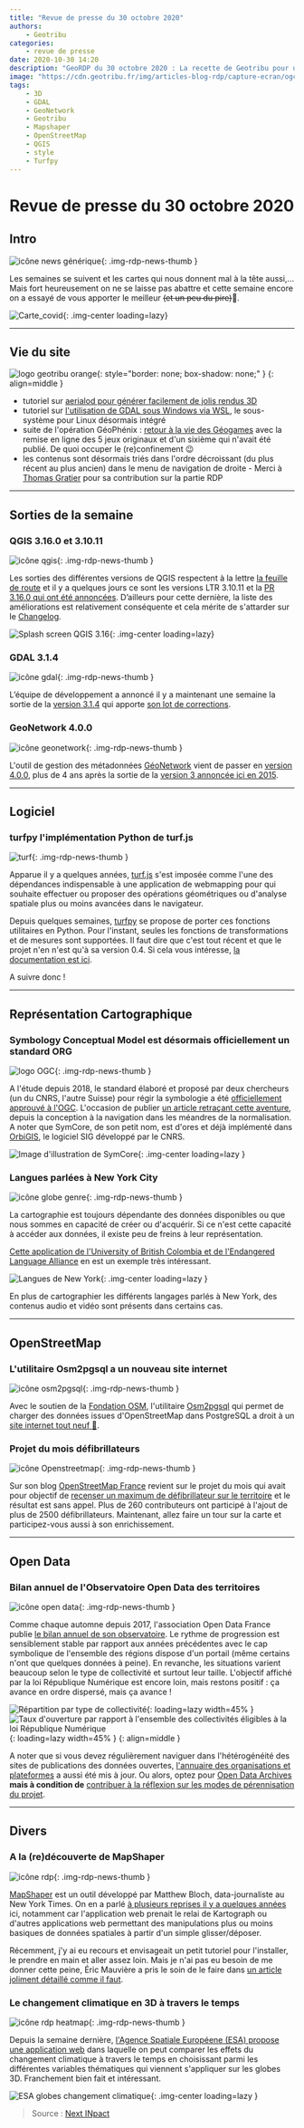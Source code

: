 ```yaml
---
title: "Revue de presse du 30 octobre 2020"
authors:
    - Geotribu
categories:
    - revue de presse
date: 2020-10-30 14:20
description: "GeoRDP du 30 octobre 2020 : La recette de Geotribu pour un début de confinement réussi : un peu de QGIS 3.16, une pointe de GDAL 3.1.4, une cuillère à soupe de GeoNetwork 4.0.0, une louche d'OpenData et une pincée d'OpenStreetMap. Bref, on melange tout ça et on arrivera assurément à des cartes d'exception."
image: "https://cdn.geotribu.fr/img/articles-blog-rdp/capture-ecran/ogc_SymCoreApproved_1024x512.jpg"
tags:
    - 3D
    - GDAL
    - GeoNetwork
    - Geotribu
    - Mapshaper
    - OpenStreetMap
    - QGIS
    - style
    - Turfpy
---
```


# Revue de presse du 30 octobre 2020

## Intro

![icône news générique](https://cdn.geotribu.fr/img/internal/icons-rdp-news/news.png "News"){: .img-rdp-news-thumb }

Les semaines se suivent et les cartes qui nous donnent mal à la tête aussi,... Mais fort heureusement on ne se laisse pas abattre et cette semaine encore on a essayé de vous apporter le meilleur ~~(et un peu du pire)~~:see_no_evil:.

![Carte_covid](https://cdn.geotribu.fr/img/articles-blog-rdp/capture-ecran/carte_covid_intro.jpg "Carte du taux d'incidence"){: .img-center loading=lazy}

----

## Vie du site

![logo geotribu orange](https://cdn.geotribu.fr/img/internal/charte/geotribu_logo_rectangle_384x80.png "logo geotribu orange"){: style="border: none; box-shadow: none;" }
{: align=middle }

- tutoriel sur [aerialod pour générer facilement de jolis rendus 3D](/articles/2020/2020-09-20_tutorial_aerialod/)
- tutoriel sur [l'utilisation de GDAL sous Windows via WSL](/articles/2020/2020-10-28_gdal_windows_subsystem_linux_wsl/), le sous-système pour Linux désormais intégré
- suite de l'opération GéoPhénix : [retour à la vie des Géogames](/articles/2020/2020-10-19_geogame_desert/) avec la remise en ligne des 5 jeux originaux et d'un sixième qui n'avait été publié. De quoi occuper le (re)confinement :wink:
- les contenus sont désormais triés dans l'ordre décroissant (du plus récent au plus ancien) dans le menu de navigation de droite - Merci à [Thomas Gratier](/team/tgra/) pour sa contribution sur la partie RDP

----

## Sorties de la semaine

### QGIS 3.16.0 et 3.10.11

![icône qgis](https://cdn.geotribu.fr/img/logos-icones/logiciels_librairies/qgis.png "QGIS"){: .img-rdp-news-thumb }

Les sorties des différentes versions de QGIS respectent à la lettre [la feuille de route](https://qgis.org/fr/site/getinvolved/development/roadmap.html) et il y a quelques jours ce sont les versions LTR 3.10.11 et la [PR 3.16.0 qui ont été annoncées](https://blog.qgis.org/2020/10/27/qgis-3-16-hannover-is-released/). D’ailleurs pour cette dernière, la liste des améliorations est relativement conséquente et cela mérite de s'attarder sur le [Changelog](https://qgis.org/en/site/forusers/visualchangelog316/).

![Splash screen QGIS 3.16](https://cdn.geotribu.fr/img/articles-blog-rdp/capture-ecran/reupload/qgis_splash_3-16.png "Splash screen QGIS 3.16"){: .img-center loading=lazy}

### GDAL 3.1.4

![icône gdal](https://cdn.geotribu.fr/img/logos-icones/logiciels_librairies/gdal.png "GDAL"){: .img-rdp-news-thumb }

L’équipe de développement a annoncé il y a maintenant une semaine la sortie de la [version 3.1.4](https://lists.osgeo.org/pipermail/gdal-dev/2020-October/052854.html) qui apporte [son lot de corrections](https://github.com/OSGeo/gdal/blob/v3.1.4/gdal/NEWS).

### GeoNetwork 4.0.0

![icône geonetwork](https://cdn.geotribu.fr/img/logos-icones/logiciels_librairies/geonetwork_logo.png "Geonetwork"){: .img-rdp-news-thumb }

L'outil de gestion des métadonnées [GéoNetwork](https://geonetwork-opensource.org) vient de passer en [version 4.0.0](https://github.com/geonetwork/core-geonetwork/releases/tag/4.0.0), plus de 4 ans après la sortie de la [version 3 annoncée ici en 2015](/rdp/2015/rdp_2015-06-05/#geonetwork-passe-en-version-300).

----

## Logiciel

### turfpy l'implémentation Python de turf.js

![turf](https://cdn.geotribu.fr/img/logos-icones/logiciels_librairies/turf.png){: .img-rdp-news-thumb }

Apparue il y a quelques années, [turf.js](https://turfjs.org/) s'est imposée comme l'une des dépendances indispensable à une application de webmapping pour qui souhaite effectuer ou proposer des opérations géométriques ou d'analyse spatiale plus ou moins avancées dans le navigateur.

Depuis quelques semaines, [turfpy](<https://github.com/omanges/turfpy>) se propose de porter ces fonctions utilitaires en Python. Pour l'instant, seules les fonctions de transformations et de mesures sont supportées. Il faut dire que c'est tout récent et que le projet n'en n'est qu'à sa version 0.4. Si cela vous intéresse, [la documentation est ici](https://turfpy.readthedocs.io/en/latest/).

A suivre donc !

----

## Représentation Cartographique

### Symbology Conceptual Model est désormais officiellement un standard ORG

![logo OGC](https://cdn.geotribu.fr/img/logos-icones/entreprises_association/ogc.png "logo de l'OGC"){: .img-rdp-news-thumb }

A l'étude depuis 2018, le standard élaboré et proposé par deux chercheurs (un du CNRS, l'autre Suisse) pour régir la symbologie a été [officiellement approuvé à l'OGC](https://www.ogc.org/pressroom/pressreleases/4342). L'occasion de publier [un article retraçant cette aventure](https://lejournal.cnrs.fr/articles/nouvelle-donne-pour-les-cartes), depuis la conception à la navigation dans les méandres de la normalisation. A noter que SymCore, de son petit nom, est d'ores et déjà implémenté dans [OrbiGIS](http://orbisgis.org/), le logiciel SIG développé par le CNRS.

![Image d'illustration de SymCore](https://cdn.geotribu.fr/img/articles-blog-rdp/capture-ecran/ogc_SymCoreApproved_1024x512.jpg "Image d'illustration de SymCore"){: .img-center loading=lazy }

### Langues parlées à New York City

![icône globe genre](https://cdn.geotribu.fr/img/internal/icons-rdp-news/genre.png "icône globe genre"){: .img-rdp-news-thumb }

La cartographie est toujours dépendante des données disponibles ou que nous sommes en capacité de créer ou d'acquérir. Si ce n'est cette capacité à accéder aux données, il existe peu de freins à leur représentation.

[Cette application de l'University of British Colombia et de l'Endangered Language Alliance](https://map.languagemapping.org/) en est un exemple très intéressant.

![Langues de New York](https://cdn.geotribu.fr/img/articles-blog-rdp/languages_NY.png "Langues de New York"){: .img-center loading=lazy }

En plus de cartographier les différents langages parlés à New York, des contenus audio et vidéo sont présents dans certains cas.

----

## OpenStreetMap

### L'utilitaire Osm2pgsql a un nouveau site internet

![icône osm2pgsql](https://cdn.geotribu.fr/img/logos-icones/OpenStreetMap/Openstreetmap.png "Osm2pgsql"){: .img-rdp-news-thumb }

Avec le soutien de la [Fondation OSM](https://wiki.osmfoundation.org), l'utilitaire [Osm2pgsql](https://osm2pgsql.org) qui permet de charger des données issues d'OpenStreetMap dans PostgreSQL a droit à un [site internet tout neuf :star_struck:](https://blog.jochentopf.com/2020-09-23-osm2pgsql-has-a-new-website.html).

### Projet du mois défibrillateurs

![icône Openstreetmap](https://cdn.geotribu.fr/img/logos-icones/OpenStreetMap/Openstreetmap.png "Openstreetmap"){: .img-rdp-news-thumb }

Sur son blog [OpenStreetMap France](https://www.openstreetmap.fr) revient sur le projet du mois qui avait pour objectif de [recenser un maximum de défibrillateur sur le territoire](https://www.openstreetmap.fr/projet-du-mois-defibrillateurs-merci-a-tous/) et le résultat est sans appel. Plus de 260 contributeurs ont participé à l'ajout de plus de 2500 défibrillateurs. Maintenant, allez faire un tour sur la carte et participez-vous aussi à son enrichissement.

----

## Open Data

### Bilan annuel de l'Observatoire Open Data des territoires

![icône open data](https://cdn.geotribu.fr/img/logos-icones/divers/opendata_logo.png "Open Data logo"){: .img-rdp-news-thumb }

Comme chaque automne depuis 2017, l'association Open Data France publie [le bilan annuel de son observatoire](http://www.opendatafrance.net/2020/10/15/observatoire-open-data-des-territoires-edition-oct-2020/). Le rythme de progression est sensiblement stable par rapport aux années précédentes avec le cap symbolique de l'ensemble des régions dispose d'un portail (même certains n'ont que quelques données à peine). En revanche, les situations varient beaucoup selon le type de collectivité et surtout leur taille. L'objectif affiché par la loi République Numérique est encore loin, mais restons positif : ça avance en ordre dispersé, mais ça avance !

![Répartition par type de collectivité](https://cdn.geotribu.fr/img/articles-blog-rdp/capture-ecran/opendatafrance_rapport2020_repartition-type-collectivite.png "Rapport Open Data France - Type CT"){: loading=lazy width=45% }
![Taux d'ouverture par rapport à l'ensemble des collectivités éligibles à la loi République Numérique](https://cdn.geotribu.fr/img/articles-blog-rdp/capture-ecran/opendatafrance_rapport2020_taux-douverture-des-CT-loi-RepNum2.png "Rapport Open Data France - Taux conformité"){: loading=lazy width=45% }
{: align=middle }

A noter que si vous devez régulièrement naviguer dans l'hétérogénéité des sites de publications des données ouvertes, [l'annuaire des organisations et plateformes](https://airtable.com/shrKrV6KY7BlhHDx7) a aussi été mis à jour. Ou alors, optez pour [Open Data Archives](https://www.opendatarchives.fr/) **mais à condition de** [contribuer à la réflexion sur les modes de pérennisation du projet](https://teamopendata.org/t/opendatarchives-perenniser-par-la-creation-dune-association/2528).

----

## Divers

### A la (re)découverte de MapShaper

![icône rdp](https://cdn.geotribu.fr/img/internal/icons-rdp-news/pointillisme.png "globe pointillisme"){: .img-rdp-news-thumb }

[MapShaper](https://mapshaper.org/) est un outil développé par Matthew Bloch, data-journaliste au New York Times. On en a parlé [à plusieurs reprises il y a quelques années](https://www.google.com/search?q=site%3Ageotribu.fr+mapshaper) ici, notamment car l'application web prenait le relai de Kartograph ou d'autres applications web permettant des manipulations plus ou moins basiques de données spatiales à partir d'un simple glisser/déposer.

Récemment, j'y ai eu recours et envisageait un petit tutoriel pour l'installer, le prendre en main et aller assez loin. Mais je n'ai pas eu besoin de me donner cette peine, Éric Mauvière a pris le soin de le faire dans [un article joliment détaillé comme il faut](https://www.icem7.fr/outils/mapshaper-visualiser-et-affiner-des-fonds-de-carte-en-ligne/).

### Le changement climatique en 3D à travers le temps

![icône rdp heatmap](https://cdn.geotribu.fr/img/internal/icons-rdp-news/heatmap.png "globe chaud"){: .img-rdp-news-thumb }

Depuis la semaine dernière, [l'Agence Spatiale Européene (ESA) propose une application web](https://www.esa.int/Applications/Observing_the_Earth/Space_for_our_climate/New_website_puts_climate_in_your_hands) dans laquelle on peut comparer les effets du changement climatique à travers le temps en choisissant parmi les différentes variables thématiques qui viennent s'appliquer sur les globes 3D. Franchement bien fait et intéressant.

![ESA globes changement climatique](https://cdn.geotribu.fr/img/articles-blog-rdp/capture-ecran/esa_Climate_from_Space_Sea_surface_article.png "Visualisation 3D de la température des océans à travers le temps"){: .img-center loading=lazy }

> Source : [Next INpact](https://www.nextinpact.com/lebrief/44288/climate-from-space-lesa-lance-site-dedie-au-changement-climatique-avec-21-couches-donnees)
